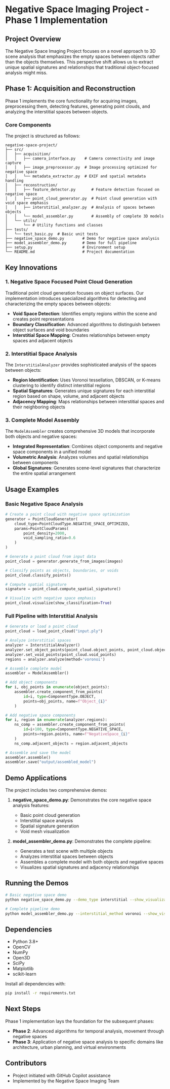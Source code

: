 # Negative Space Imaging Project - Phase 1 Implementation

## Project Overview

The Negative Space Imaging Project focuses on a novel approach to 3D scene analysis that emphasizes the empty spaces between objects rather than the objects themselves. This perspective shift allows us to extract unique spatial signatures and relationships that traditional object-focused analysis might miss.

## Phase 1: Acquisition and Reconstruction

Phase 1 implements the core functionality for acquiring images, preprocessing them, detecting features, generating point clouds, and analyzing the interstitial spaces between objects.

### Core Components

The project is structured as follows:

```
negative-space-project/
├── src/
│   ├── acquisition/
│   │   ├── camera_interface.py    # Camera connectivity and image capture
│   │   ├── image_preprocessor.py  # Image processing optimized for negative space
│   │   └── metadata_extractor.py  # EXIF and spatial metadata handling
│   ├── reconstruction/
│   │   ├── feature_detector.py       # Feature detection focused on negative space
│   │   ├── point_cloud_generator.py  # Point cloud generation with void space emphasis
│   │   ├── interstitial_analyzer.py  # Analysis of spaces between objects
│   │   └── model_assembler.py        # Assembly of complete 3D models
│   └── utils/
│       └── # Utility functions and classes
├── tests/
│   └── test_basic.py  # Basic unit tests
├── negative_space_demo.py        # Demo for negative space analysis
├── model_assembler_demo.py       # Demo for full pipeline
├── setup.py                      # Environment setup
└── README.md                     # Project documentation
```

## Key Innovations

### 1. Negative Space Focused Point Cloud Generation

Traditional point cloud generation focuses on object surfaces. Our implementation introduces specialized algorithms for detecting and characterizing the empty spaces between objects:

- **Void Space Detection**: Identifies empty regions within the scene and creates point representations
- **Boundary Classification**: Advanced algorithms to distinguish between object surfaces and void boundaries
- **Interstitial Space Mapping**: Creates relationships between empty spaces and adjacent objects

### 2. Interstitial Space Analysis

The `InterstitialAnalyzer` provides sophisticated analysis of the spaces between objects:

- **Region Identification**: Uses Voronoi tessellation, DBSCAN, or K-means clustering to identify distinct interstitial regions
- **Spatial Signatures**: Generates unique signatures for each interstitial region based on shape, volume, and adjacent objects
- **Adjacency Mapping**: Maps relationships between interstitial spaces and their neighboring objects

### 3. Complete Model Assembly

The `ModelAssembler` creates comprehensive 3D models that incorporate both objects and negative spaces:

- **Integrated Representation**: Combines object components and negative space components in a unified model
- **Volumetric Analysis**: Analyzes volumes and spatial relationships between components
- **Global Signatures**: Generates scene-level signatures that characterize the entire spatial arrangement

## Usage Examples

### Basic Negative Space Analysis

```python
# Create a point cloud with negative space optimization
generator = PointCloudGenerator(
    cloud_type=PointCloudType.NEGATIVE_SPACE_OPTIMIZED,
    params=PointCloudParams(
        point_density=2000,
        void_sampling_ratio=0.6
    )
)

# Generate a point cloud from input data
point_cloud = generator.generate_from_images(images)

# Classify points as objects, boundaries, or voids
point_cloud.classify_points()

# Compute spatial signature
signature = point_cloud.compute_spatial_signature()

# Visualize with negative space emphasis
point_cloud.visualize(show_classification=True)
```

### Full Pipeline with Interstitial Analysis

```python
# Generate or load a point cloud
point_cloud = load_point_cloud("input.ply")

# Analyze interstitial spaces
analyzer = InterstitialAnalyzer()
analyzer.set_object_points(point_cloud.object_points, point_cloud.object_labels)
analyzer.set_void_points(point_cloud.void_points)
regions = analyzer.analyze(method='voronoi')

# Assemble complete model
assembler = ModelAssembler()

# Add object components
for i, obj_points in enumerate(object_points):
    assembler.create_component_from_points(
        id=i, type=ComponentType.OBJECT, 
        points=obj_points, name=f"Object_{i}"
    )

# Add negative space components
for i, region in enumerate(analyzer.regions):
    ns_comp = assembler.create_component_from_points(
        id=i+100, type=ComponentType.NEGATIVE_SPACE, 
        points=region.points, name=f"NegativeSpace_{i}"
    )
    ns_comp.adjacent_objects = region.adjacent_objects

# Assemble and save the model
assembler.assemble()
assembler.save("output/assembled_model")
```

## Demo Applications

The project includes two comprehensive demos:

1. **negative_space_demo.py**: Demonstrates the core negative space analysis features:
   - Basic point cloud generation
   - Interstitial space analysis
   - Spatial signature generation
   - Void mesh visualization

2. **model_assembler_demo.py**: Demonstrates the complete pipeline:
   - Generates a test scene with multiple objects
   - Analyzes interstitial spaces between objects
   - Assembles a complete model with both objects and negative spaces
   - Visualizes spatial signatures and adjacency relationships

## Running the Demos

```bash
# Basic negative space demo
python negative_space_demo.py --demo_type interstitial --show_visualizations

# Complete pipeline demo
python model_assembler_demo.py --interstitial_method voronoi --show_vis
```

## Dependencies

- Python 3.8+
- OpenCV
- NumPy
- Open3D
- SciPy
- Matplotlib
- scikit-learn

Install all dependencies with:

```bash
pip install -r requirements.txt
```

## Next Steps

Phase 1 implementation lays the foundation for the subsequent phases:

- **Phase 2**: Advanced algorithms for temporal analysis, movement through negative spaces
- **Phase 3**: Application of negative space analysis to specific domains like architecture, urban planning, and virtual environments

## Contributors

- Project initiated with GitHub Copilot assistance
- Implemented by the Negative Space Imaging Team
